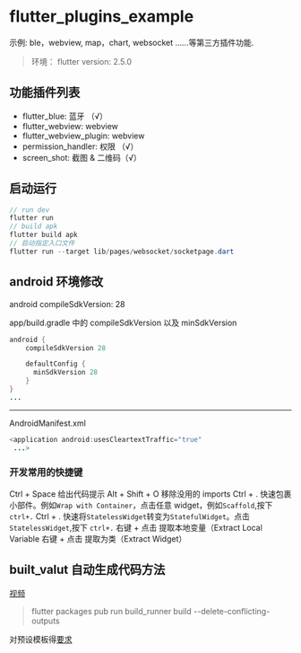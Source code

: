 # flutter_plugins_example

示例: ble，webview, map，chart, websocket ......等第三方插件功能.

> 环境： flutter version: 2.5.0

## 功能插件列表

- flutter_blue: 蓝牙 （√）
- flutter_webview: webview
- flutter_webview_plugin: webview
- permission_handler: 权限 （√）
- screen_shot: 截图 & 二维码（√）

## 启动运行

```java
// run dev
flutter run
// build apk
flutter build apk
// 启动指定入口文件
flutter run --target lib/pages/websocket/socketpage.dart
```

## android 环境修改

android compileSdkVersion: 28

app/build.gradle 中的 compileSdkVersion 以及 minSdkVersion

```java
android {
    compileSdkVersion 28

    defaultConfig {
      minSdkVersion 28
    }
}
...
```

---

AndroidManifest.xml

```java
<application android:usesCleartextTraffic="true"
 ...>
```

### 开发常用的快捷键

Ctrl + Space 给出代码提示
Alt + Shift + O 移除没用的 imports
Ctrl + . 快速包裹小部件。例如`Wrap with Container`，点击任意 widget，例如`Scaffold`,按下 `ctrl+.`
Ctrl + . 快速将`StatelessWidget`转变为`StatefulWidget`。点击`StatelessWidget`,按下 `ctrl+.`
右键 + 点击 提取本地变量（Extract Local Variable
右键 + 点击 提取为类（Extract Widget）

## built_valut 自动生成代码方法

[视频](https://www.youtube.com/watch?v=hNbOSSgpneI)

<!-- 执行生成代码 -->

> flutter packages pub run build_runner build --delete-conflicting-outputs

对预设模板得[要求](https://www.stacksecrets.com/flutter/how-to-use-built_value-library)
